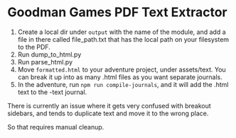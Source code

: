 # Goodman Games PDF Text Extractor

1) Create a local dir under `output` with the name of the module, and add a file in there called file_path.txt that has the local path on your filesystem to the PDF.
2) Run dump_to_html.py
3) Run parse_html.py
4) Move `formatted.html` to your adventure project, under assets/text.  You can break it up into as many .html files as you want separate journals.
5) In the adventure, run `npm run compile-journals`, and it will add the .html text to the -text journal.

There is currently an issue where it gets very confused with breakout sidebars, and tends to duplicate text and move it to the wrong place.

So that requires manual cleanup.
